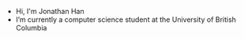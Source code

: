 - Hi, I'm Jonathan Han
- I’m currently a computer science student at the University of British Columbia
